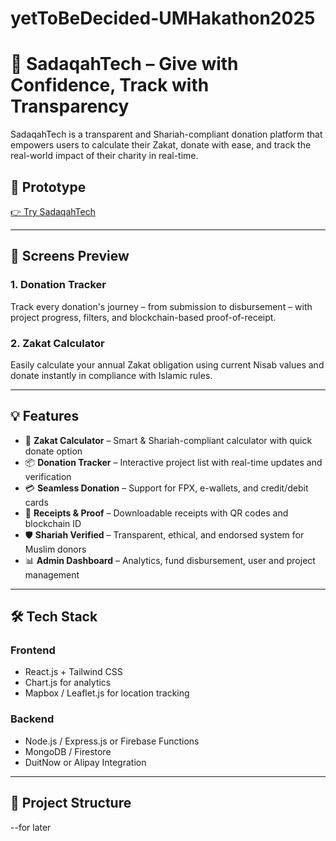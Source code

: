 # yetToBeDecided-UMHakathon2025
# 🌙 SadaqahTech – Give with Confidence, Track with Transparency

SadaqahTech is a transparent and Shariah-compliant donation platform that empowers users to calculate their Zakat, donate with ease, and track the real-world impact of their charity in real-time.

## 🚀 Prototype
[👉 Try SadaqahTech](https://www.figma.com/proto/uGqSY5FMs5s3ztQ5QlsSyi/UMHakathon?node-id=50-17394&p=f&t=XM9BcREebEnN3iyE-1&scaling=scale-down&content-scaling=fixed&page-id=15%3A17287) 

---

## 📱 Screens Preview
### 1. Donation Tracker
Track every donation's journey – from submission to disbursement – with project progress, filters, and blockchain-based proof-of-receipt.

### 2. Zakat Calculator
Easily calculate your annual Zakat obligation using current Nisab values and donate instantly in compliance with Islamic rules.


---

## 💡 Features

- 🧮 **Zakat Calculator** – Smart & Shariah-compliant calculator with quick donate option
- 📦 **Donation Tracker** – Interactive project list with real-time updates and verification
- 💳 **Seamless Donation** – Support for FPX, e-wallets, and credit/debit cards
- 📜 **Receipts & Proof** – Downloadable receipts with QR codes and blockchain ID
- 🛡️ **Shariah Verified** – Transparent, ethical, and endorsed system for Muslim donors
- 📊 **Admin Dashboard** – Analytics, fund disbursement, user and project management

---

## 🛠️ Tech Stack

### Frontend
- React.js + Tailwind CSS
- Chart.js for analytics
- Mapbox / Leaflet.js for location tracking

### Backend
- Node.js / Express.js or Firebase Functions
- MongoDB / Firestore
- DuitNow or Alipay Integration

---

## 📂 Project Structure
--for later

